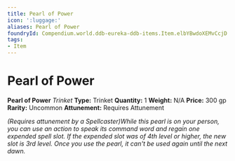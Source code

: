 ```yaml
---
title: Pearl of Power
icon: ':luggage:'
aliases: Pearl of Power
foundryId: Compendium.world.ddb-eureka-ddb-items.Item.elbYBwdoXEMvCcjD
tags:
- Item
---
```


# Pearl of Power

**Pearl of Power**
_Trinket_
**Type:** Trinket
**Quantity:** 1
**Weight:** N/A
**Price:** 300 gp
**Rarity:** Uncommon
**Attunement:** Requires Attunement

*<div class="item-attunement"><i>(Requires attunement by a Spellcaster)</i>While this pearl is on your person, you can use an action to speak its command word and regain one expended spell slot. If the expended slot was of 4th level or higher, the new slot is 3rd level. Once you use the pearl, it can't be used again until the next dawn.*